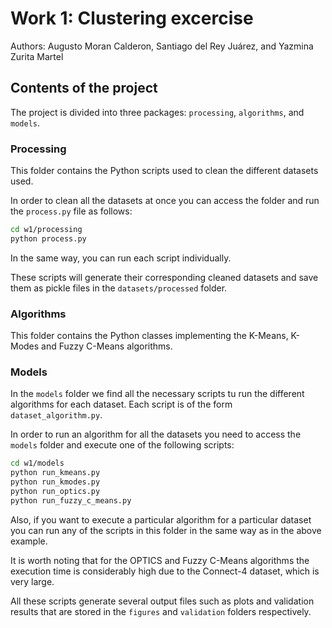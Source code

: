 # Work 1: Clustering excercise

Authors: Augusto Moran Calderon, Santiago del Rey Juárez, and Yazmina Zurita Martel

## Contents of the project

The project is divided into three packages: `processing`, `algorithms`, and `models`.

### Processing

This folder contains the Python scripts used to clean the different datasets used.

In order to clean all the datasets at once you can access the folder and run the `process.py` file as follows:

```bash
cd w1/processing
python process.py
```

In the same way, you can run each script individually.

These scripts will generate their corresponding cleaned datasets and save them as pickle files in
the `datasets/processed` folder.

### Algorithms

This folder contains the Python classes implementing the K-Means, K-Modes and Fuzzy C-Means algorithms.

### Models

In the `models` folder we find all the necessary scripts tu run the different algorithms for each dataset. Each script
is of the form `dataset_algorithm.py`.

In order to run an algorithm for all the datasets you need to access the `models` folder and execute one of the
following scripts:

```bash
cd w1/models
python run_kmeans.py
python run_kmodes.py
python run_optics.py
python run_fuzzy_c_means.py
```

Also, if you want to execute a particular algorithm for a particular dataset you can run any of the scripts in this
folder in the same way as in the above example.

It is worth noting that for the OPTICS and Fuzzy C-Means algorithms the execution time is considerably high due to the
Connect-4 dataset, which is very large.

All these scripts generate several output files such as plots and validation results that are stored in the `figures`
and `validation` folders respectively.
